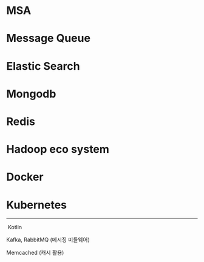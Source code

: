 # MSA

# Message Queue

# Elastic Search

# Mongodb

# Redis

# Hadoop eco system

# Docker

# Kubernetes​

---
​
Kotlin

Kafka, RabbitMQ (메시징 미들웨어)

Memcached (캐시 활용)
